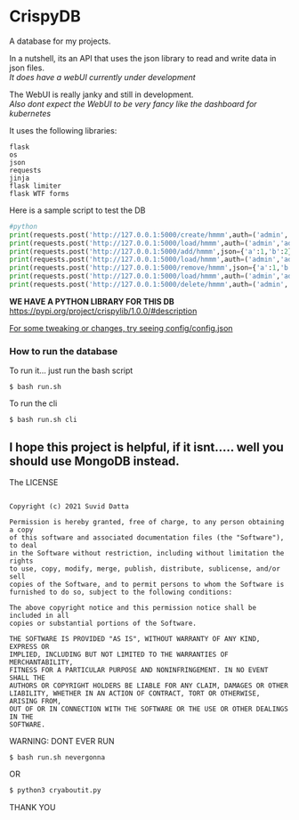 # CrispyDB
A database for my projects.

In a nutshell, its an API that uses the json library to read and write data in json files.
<br/>
*It does have a webUI currently under development*

The WebUI is really janky and still in development.
<br/>
*Also dont expect the WebUI to be very fancy like the dashboard for kubernetes*

It uses the following libraries:
```
flask
os
json
requests
jinja
flask limiter
flask WTF forms
```


Here is a sample script to test the DB
```python
#python
print(requests.post('http://127.0.0.1:5000/create/hmmm',auth=('admin','admin')).text)
print(requests.post('http://127.0.0.1:5000/load/hmmm',auth=('admin','admin')).text)    
print(requests.post('http://127.0.0.1:5000/add/hmmm',json={'a':1,'b':2},auth=('admin','admin')).text)
print(requests.post('http://127.0.0.1:5000/load/hmmm',auth=('admin','admin')).text)
print(requests.post('http://127.0.0.1:5000/remove/hmmm',json={'a':1,'b':2},auth=('admin','admin')).text)
print(requests.post('http://127.0.0.1:5000/load/hmmm',auth=('admin','admin')).text)
print(requests.post('http://127.0.0.1:5000/delete/hmmm',auth=('admin','admin')).text)
```


**WE HAVE A PYTHON LIBRARY FOR THIS DB**
https://pypi.org/project/crispylib/1.0.0/#description

[For some tweaking or changes, try seeing config/config.json]('https://github.com/Amazeryogo/CrispyDB/blob/main/config/config.json)

### How to run the database

To run it... just run the bash script
```shell
$ bash run.sh
```

To run the cli
```shell
$ bash run.sh cli
```




## I hope this project is helpful, if it isnt..... well you should use MongoDB instead.


The LICENSE
```MIT License

Copyright (c) 2021 Suvid Datta

Permission is hereby granted, free of charge, to any person obtaining a copy
of this software and associated documentation files (the "Software"), to deal
in the Software without restriction, including without limitation the rights
to use, copy, modify, merge, publish, distribute, sublicense, and/or sell
copies of the Software, and to permit persons to whom the Software is
furnished to do so, subject to the following conditions:

The above copyright notice and this permission notice shall be included in all
copies or substantial portions of the Software.

THE SOFTWARE IS PROVIDED "AS IS", WITHOUT WARRANTY OF ANY KIND, EXPRESS OR
IMPLIED, INCLUDING BUT NOT LIMITED TO THE WARRANTIES OF MERCHANTABILITY,
FITNESS FOR A PARTICULAR PURPOSE AND NONINFRINGEMENT. IN NO EVENT SHALL THE
AUTHORS OR COPYRIGHT HOLDERS BE LIABLE FOR ANY CLAIM, DAMAGES OR OTHER
LIABILITY, WHETHER IN AN ACTION OF CONTRACT, TORT OR OTHERWISE, ARISING FROM,
OUT OF OR IN CONNECTION WITH THE SOFTWARE OR THE USE OR OTHER DEALINGS IN THE
SOFTWARE.
```
WARNING:
DONT EVER RUN 
```shell
$ bash run.sh nevergonna
```
OR
```bash
$ python3 cryaboutit.py
```
THANK YOU